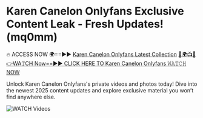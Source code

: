 # Karen Canelon Onlyfans Exclusive Content Leak - Fresh Updates! (mq0mm)

🔥 ACCESS NOW 🌍==►► <a href="https://tinyurl.com/3fjeunct" rel="nofollow">Karen Canelon Onlyfans Latest Collection</a></h3>
[🔴🌍📺📱👉WA𝚃CH Now==►► CLICK HERE TO Karen Canelon Onlyfans 𝚆𝙰𝚃𝙲𝙷 NOW](https://tinyurl.com/3fjeunct)

Unlock Karen Canelon Onlyfans's private videos and photos today! Dive into the newest 2025 content updates and explore exclusive material you won’t find anywhere else.


<a href="https://tinyurl.com/3fjeunct" rel="nofollow" data-target="animated-image.originalLink"><img src="https://camo.githubusercontent.com/8a4f000d20f83aca3bf7ec5f350d767afa0574a8a352519fd8cfa583a6f93a33/68747470733a2f2f692e696d6775722e636f6d2f644a486b345a712e676966" alt="WATCH Videos" data-canonical-src="https://i.imgur.com/dJHk4Zq.gif" style="max-width: 100%; display: inline-block;" data-target="animated-image.originalImage"></a>
